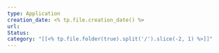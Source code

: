 ```yaml
---
type: Application
creation_date: <% tp.file.creation_date() %>
url: 
Status: 
category: "[[<% tp.file.folder(true).split('/').slice(-2, 1) %>]]"
---
```

